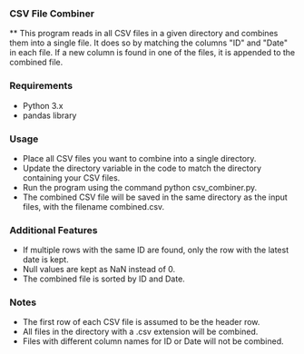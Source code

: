 ### CSV File Combiner
** This program reads in all CSV files in a given directory and combines them into a single file. It does so by matching the columns "ID" and "Date" in each file. If a new column is found in one of the files, it is appended to the combined file.
### Requirements
* Python 3.x
* pandas library
### Usage
* Place all CSV files you want to combine into a single directory.
* Update the directory variable in the code to match the directory containing your CSV files.
* Run the program using the command python csv_combiner.py.
* The combined CSV file will be saved in the same directory as the input files, with the filename combined.csv.
### Additional Features
* If multiple rows with the same ID are found, only the row with the latest date is kept.
* Null values are kept as NaN instead of 0.
* The combined file is sorted by ID and Date.
### Notes
* The first row of each CSV file is assumed to be the header row.
* All files in the directory with a .csv extension will be combined.
* Files with different column names for ID or Date will not be combined.
